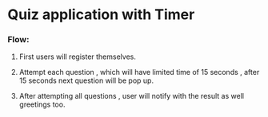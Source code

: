 <h1>Quiz application with Timer </h1>

### Flow:
1. First users will register themselves.

2. Attempt each question , which will have limited time of 15 seconds , after 15 seconds next question will be pop up.

3. After attempting all questions , user will notify with the result as well greetings too.
